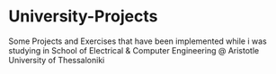 # University-Projects
Some Projects and Exercises that have been implemented while i was studying in School of Electrical &amp; Computer Engineering @ Aristotle University of Thessaloniki
